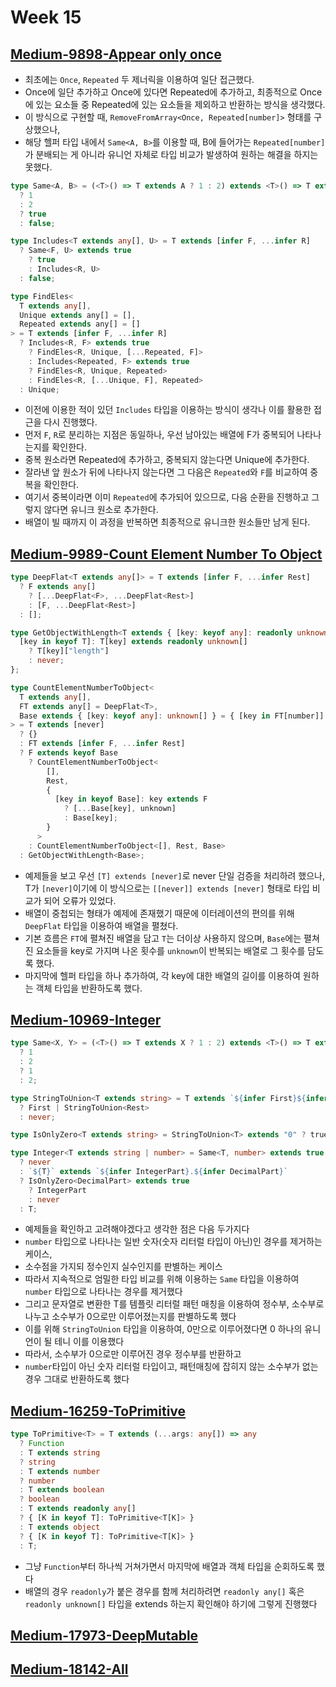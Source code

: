 # Week 15

## [Medium-9898-Appear only once](./medium/9898-appear-only-once.ts)

- 최초에는 `Once`, `Repeated` 두 제너릭을 이용하여 일단 접근했다.
- Once에 일단 추가하고 Once에 있다면 Repeated에 추가하고, 최종적으로 Once에 있는 요소들 중 Repeated에 있는 요소들을 제외하고 반환하는 방식을 생각했다.
- 이 방식으로 구현할 때, `RemoveFromArray<Once, Repeated[number]>` 형태를 구상했으나,
- 해당 헬퍼 타입 내에서 `Same<A, B>`를 이용할 때, B에 들어가는 `Repeated[number]`가 분배되는 게 아니라 유니언 자체로 타입 비교가 발생하여 원하는 해결을 하지는 못했다.

```ts
type Same<A, B> = (<T>() => T extends A ? 1 : 2) extends <T>() => T extends B
  ? 1
  : 2
  ? true
  : false;

type Includes<T extends any[], U> = T extends [infer F, ...infer R]
  ? Same<F, U> extends true
    ? true
    : Includes<R, U>
  : false;

type FindEles<
  T extends any[],
  Unique extends any[] = [],
  Repeated extends any[] = []
> = T extends [infer F, ...infer R]
  ? Includes<R, F> extends true
    ? FindEles<R, Unique, [...Repeated, F]>
    : Includes<Repeated, F> extends true
    ? FindEles<R, Unique, Repeated>
    : FindEles<R, [...Unique, F], Repeated>
  : Unique;
```

- 이전에 이용한 적이 있던 `Includes` 타입을 이용하는 방식이 생각나 이를 활용한 접근을 다시 진행했다.
- 먼저 `F`, `R`로 분리하는 지점은 동일하나, 우선 남아있는 배열에 F가 중복되어 나타나는지를 확인한다.
- 중복 원소라면 Repeated에 추가하고, 중복되지 않는다면 Unique에 추가한다.
- 잘라낸 앞 원소가 뒤에 나타나지 않는다면 그 다음은 `Repeated`와 `F`를 비교하여 중복을 확인한다.
- 여기서 중복이라면 이미 `Repeated`에 추가되어 있으므로, 다음 순환을 진행하고 그렇지 않다면 유니크 원소로 추가한다.
- 배열이 빌 때까지 이 과정을 반복하면 최종적으로 유니크한 원소들만 남게 된다.

## [Medium-9989-Count Element Number To Object](./medium/9989-count-element-number-to-object.ts)

```ts
type DeepFlat<T extends any[]> = T extends [infer F, ...infer Rest]
  ? F extends any[]
    ? [...DeepFlat<F>, ...DeepFlat<Rest>]
    : [F, ...DeepFlat<Rest>]
  : [];

type GetObjectWithLength<T extends { [key: keyof any]: readonly unknown[] }> = {
  [key in keyof T]: T[key] extends readonly unknown[]
    ? T[key]["length"]
    : never;
};

type CountElementNumberToObject<
  T extends any[],
  FT extends any[] = DeepFlat<T>,
  Base extends { [key: keyof any]: unknown[] } = { [key in FT[number]]: [] }
> = T extends [never]
  ? {}
  : FT extends [infer F, ...infer Rest]
  ? F extends keyof Base
    ? CountElementNumberToObject<
        [],
        Rest,
        {
          [key in keyof Base]: key extends F
            ? [...Base[key], unknown]
            : Base[key];
        }
      >
    : CountElementNumberToObject<[], Rest, Base>
  : GetObjectWithLength<Base>;
```

- 예제들을 보고 우선 `[T] extends [never]`로 never 단일 검증을 처리하려 했으나, T가 `[never]`이기에 이 방식으로는
  `[[never]] extends [never]` 형태로 타입 비교가 되어 오류가 있었다.
- 배열이 중첩되는 형태가 예제에 존재했기 때문에 이터레이션의 편의를 위해 `DeepFlat` 타입을 이용하여 배열을 펼쳤다.
- 기본 흐름은 `FT`에 펼쳐진 배열을 담고 `T`는 더이상 사용하지 않으며, `Base`에는 펼쳐진 요소들을 key로 가지며 나온 횟수를
  `unknown`이 반복되는 배열로 그 횟수를 담도록 했다.
- 마지막에 헬퍼 타입을 하나 추가하여, 각 key에 대한 배열의 길이를 이용하여 원하는 객체 타입을 반환하도록 했다.

## [Medium-10969-Integer](./medium/10969-integer.ts)

```ts
type Same<X, Y> = (<T>() => T extends X ? 1 : 2) extends <T>() => T extends Y
  ? 1
  : 2
  ? 1
  : 2;

type StringToUnion<T extends string> = T extends `${infer First}${infer Rest}`
  ? First | StringToUnion<Rest>
  : never;

type IsOnlyZero<T extends string> = StringToUnion<T> extends "0" ? true : false;

type Integer<T extends string | number> = Same<T, number> extends true
  ? never
  : `${T}` extends `${infer IntegerPart}.${infer DecimalPart}`
  ? IsOnlyZero<DecimalPart> extends true
    ? IntegerPart
    : never
  : T;
```

- 예제들을 확인하고 고려해야겠다고 생각한 점은 다음 두가지다
- `number` 타입으로 나타나는 일반 숫자(숫자 리터럴 타입이 아닌)인 경우를 제거하는 케이스,
- 소수점을 가지되 정수인지 실수인지를 판별하는 케이스
- 따라서 지속적으로 엄밀한 타입 비교를 위해 이용하는 `Same` 타입을 이용하여 `number` 타입으로 나타나는 경우를 제거했다
- 그리고 문자열로 변환한 T를 템플릿 리터럴 패턴 매칭을 이용하여 정수부, 소수부로 나누고 소수부가 0으로만 이루어졌는지를 판별하도록 했다
- 이를 위해 `StringToUnion` 타입을 이용하여, 0만으로 이루어졌다면 0 하나의 유니언이 될 테니 이를 이용했다
- 따라서, 소수부가 0으로만 이루어진 경우 정수부를 반환하고
- `number`타입이 아닌 숫자 리터럴 타입이고, 패턴매칭에 잡히지 않는 소수부가 없는 경우 그대로 반환하도록 했다

## [Medium-16259-ToPrimitive](./medium/16259-to-primitive.ts)

```ts
type ToPrimitive<T> = T extends (...args: any[]) => any
  ? Function
  : T extends string
  ? string
  : T extends number
  ? number
  : T extends boolean
  ? boolean
  : T extends readonly any[]
  ? { [K in keyof T]: ToPrimitive<T[K]> }
  : T extends object
  ? { [K in keyof T]: ToPrimitive<T[K]> }
  : T;
```

- 그냥 `Function`부터 하나씩 거쳐가면서 마지막에 배열과 객체 타입을 순회하도록 했다
- 배열의 경우 `readonly`가 붙은 경우를 함께 처리하려면 `readonly any[]` 혹은 `readonly unknown[]` 타입을 extends 하는지 확인해야 하기에 그렇게 진행했다

## [Medium-17973-DeepMutable](./medium/17973-deep-mutable.ts)

## [Medium-18142-All](./medium/18142-all.ts)

```

```
